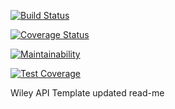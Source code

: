 [![Build Status](https://travis-ci.com/lmuhammad1/wiley.svg?token=34PTpxvqnyhi65Hnus1b&branch=master)](https://travis-ci.com/lmuhammad1/wiley)

[![Coverage Status](https://coveralls.io/repos/github/lmuhammad1/wiley/badge.svg)](https://coveralls.io/github/lmuhammad1/wiley)

[![Maintainability](https://api.codeclimate.com/v1/badges/4d911eb0a26eb780f09b/maintainability)](https://codeclimate.com/github/lmuhammad1/wiley/maintainability)

[![Test Coverage](https://api.codeclimate.com/v1/badges/4d911eb0a26eb780f09b/test_coverage)](https://codeclimate.com/github/lmuhammad1/wiley/test_coverage)

Wiley API Template
updated read-me